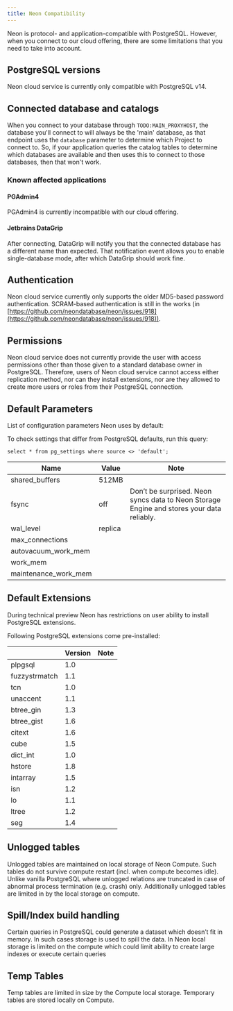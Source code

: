 ```yaml
---
title: Neon Compatibility
---
```


Neon is protocol- and application-compatible with PostgreSQL. However, when you connect to our cloud offering, there are some limitations that you need to take into account.

## PostgreSQL versions

Neon cloud service is currently only compatible with PostgreSQL v14.

## Connected database and catalogs

When you connect to your database through `TODO:MAIN_PROXYHOST`, the database you'll connect to will always be the 'main' database, as that endpoint uses the `database` parameter to determine which Project to connect to. So, if your application queries the catalog tables to determine which databases are available and then uses this to connect to those databases, then that won't work.

### Known affected applications

#### PGAdmin4

PGAdmin4 is currently incompatible with our cloud offering.

#### Jetbrains DataGrip

After connecting, DataGrip will notify you that the connected database has a different name than expected. That notification event allows you to enable single-database mode, after which DataGrip should work fine.

## Authentication

Neon cloud service currently only supports the older MD5-based password authentication. SCRAM-based authentication is still in the works (in [https://github.com/neondatabase/neon/issues/918](https://github.com/neondatabase/neon/issues/918)).

## Permissions

Neon cloud service does not currently provide the user with access permissions other than those given to a standard database owner in PostgreSQL. Therefore, users of Neon cloud service cannot access either replication method, nor can they install extensions, nor are they allowed to create more users or roles from their PostgreSQL connection.

## Default Parameters

List of configuration parameters Neon uses by default:

To check settings that differ from PostgreSQL defaults, run this query:

```plsql
select * from pg_settings where source <> 'default';
```

| Name                 | Value   | Note                                                                                      |
| -------------------- | ------- | ----------------------------------------------------------------------------------------- |
| shared_buffers       | 512MB   |                                                                                           |
| fsync                | off     | Don’t be surprised. Neon syncs data to Neon Storage Engine and stores your data reliably. |
| wal_level            | replica |                                                                                           |
| max_connections      |         |                                                                                           |
| autovacuum_work_mem  |         |                                                                                           |
| work_mem             |         |                                                                                           |
| maintenance_work_mem |         |                                                                                           |

## Default Extensions

During technical preview Neon has restrictions on user ability to install PostgreSQL extensions.

Following PostgreSQL extensions come pre-installed:

|               | Version | Note |
| ------------- | ------- | ---- |
| plpgsql       | 1.0     |      |
| fuzzystrmatch | 1.1     |      |
| tcn           | 1.0     |      |
| unaccent      | 1.1     |      |
| btree_gin     | 1.3     |      |
| btree_gist    | 1.6     |      |
| citext        | 1.6     |      |
| cube          | 1.5     |      |
| dict_int      | 1.0     |      |
| hstore        | 1.8     |      |
| intarray      | 1.5     |      |
| isn           | 1.2     |      |
| lo            | 1.1     |      |
| ltree         | 1.2     |      |
| seg           | 1.4     |      |

## Unlogged tables

Unlogged tables are maintained on local storage of Neon Compute. Such tables do not survive compute restart (incl. when compute becomes idle). Unlike vanilla PostgreSQL where unlogged relations are truncated in case of abnormal process termination (e.g. crash) only. Additionally unlogged tables are limited in by the local storage on compute.

## Spill/Index build handling

Certain queries in PostgreSQL could generate a dataset which doesn’t fit in memory. In such cases storage is used to spill the data. In Neon local storage is limited on the compute which could limit ability to create large indexes or execute certain queries

## Temp Tables

Temp tables are limited in size by the Compute local storage. Temporary tables are stored locally on Compute.
